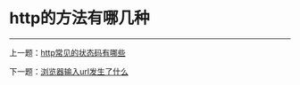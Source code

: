 # http的方法有哪几种



---

上一题：[http常见的状态码有哪些](https://github.com/tolerance-go/keep-learning/blob/master/output/%E5%89%8D%E7%AB%AF%2Fhttp(s)%2Fhttp%E5%B8%B8%E8%A7%81%E7%9A%84%E7%8A%B6%E6%80%81%E7%A0%81%E6%9C%89%E5%93%AA%E4%BA%9B.md)

下一题：[浏览器输入url发生了什么](https://github.com/tolerance-go/keep-learning/blob/master/output/%E5%89%8D%E7%AB%AF%2Fhttp(s)%2F%E6%B5%8F%E8%A7%88%E5%99%A8%E8%BE%93%E5%85%A5url%E5%8F%91%E7%94%9F%E4%BA%86%E4%BB%80%E4%B9%88.md)